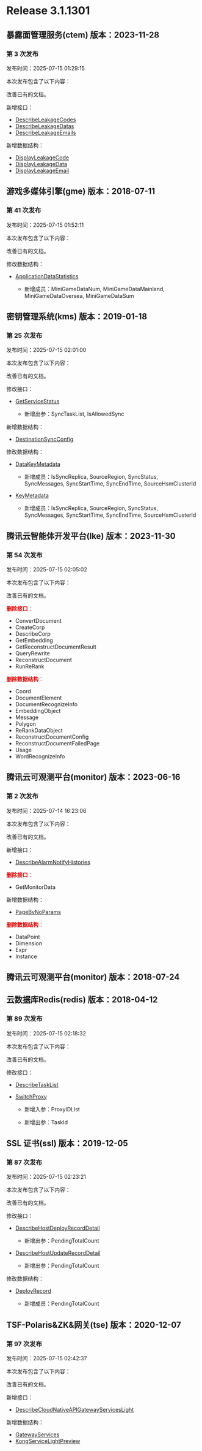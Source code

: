# Release 3.1.1301

## 暴露面管理服务(ctem) 版本：2023-11-28

### 第 3 次发布

发布时间：2025-07-15 01:29:15

本次发布包含了以下内容：

改善已有的文档。

新增接口：

* [DescribeLeakageCodes](https://cloud.tencent.com/document/api/1755/121294)
* [DescribeLeakageDatas](https://cloud.tencent.com/document/api/1755/121293)
* [DescribeLeakageEmails](https://cloud.tencent.com/document/api/1755/121292)

新增数据结构：

* [DisplayLeakageCode](https://cloud.tencent.com/document/api/1755/120320#DisplayLeakageCode)
* [DisplayLeakageData](https://cloud.tencent.com/document/api/1755/120320#DisplayLeakageData)
* [DisplayLeakageEmail](https://cloud.tencent.com/document/api/1755/120320#DisplayLeakageEmail)



## 游戏多媒体引擎(gme) 版本：2018-07-11

### 第 41 次发布

发布时间：2025-07-15 01:52:11

本次发布包含了以下内容：

改善已有的文档。

修改数据结构：

* [ApplicationDataStatistics](https://cloud.tencent.com/document/api/607/35375#ApplicationDataStatistics)

	* 新增成员：MiniGameDataNum, MiniGameDataMainland, MiniGameDataOversea, MiniGameDataSum




## 密钥管理系统(kms) 版本：2019-01-18

### 第 25 次发布

发布时间：2025-07-15 02:01:00

本次发布包含了以下内容：

改善已有的文档。

修改接口：

* [GetServiceStatus](https://cloud.tencent.com/document/api/573/34417)

	* 新增出参：SyncTaskList, IsAllowedSync


新增数据结构：

* [DestinationSyncConfig](https://cloud.tencent.com/document/api/573/34431#DestinationSyncConfig)

修改数据结构：

* [DataKeyMetadata](https://cloud.tencent.com/document/api/573/34431#DataKeyMetadata)

	* 新增成员：IsSyncReplica, SourceRegion, SyncStatus, SyncMessages, SyncStartTime, SyncEndTime, SourceHsmClusterId

* [KeyMetadata](https://cloud.tencent.com/document/api/573/34431#KeyMetadata)

	* 新增成员：IsSyncReplica, SourceRegion, SyncStatus, SyncMessages, SyncStartTime, SyncEndTime, SourceHsmClusterId




## 腾讯云智能体开发平台(lke) 版本：2023-11-30

### 第 54 次发布

发布时间：2025-07-15 02:05:02

本次发布包含了以下内容：

改善已有的文档。

<font color="#dd0000">**删除接口**：</font>

* ConvertDocument
* CreateCorp
* DescribeCorp
* GetEmbedding
* GetReconstructDocumentResult
* QueryRewrite
* ReconstructDocument
* RunReRank

<font color="#dd0000">**删除数据结构**：</font>

* Coord
* DocumentElement
* DocumentRecognizeInfo
* EmbeddingObject
* Message
* Polygon
* ReRankDataObject
* ReconstructDocumentConfig
* ReconstructDocumentFailedPage
* Usage
* WordRecognizeInfo



## 腾讯云可观测平台(monitor) 版本：2023-06-16

### 第 2 次发布

发布时间：2025-07-14 16:23:06

本次发布包含了以下内容：

改善已有的文档。

新增接口：

* [DescribeAlarmNotifyHistories](https://cloud.tencent.com/document/api/248/118735)

<font color="#dd0000">**删除接口**：</font>

* GetMonitorData

新增数据结构：

* [PageByNoParams](https://cloud.tencent.com/document/api/248/115881#PageByNoParams)

<font color="#dd0000">**删除数据结构**：</font>

* DataPoint
* Dimension
* Expr
* Instance



## 腾讯云可观测平台(monitor) 版本：2018-07-24



## 云数据库Redis(redis) 版本：2018-04-12

### 第 89 次发布

发布时间：2025-07-15 02:18:32

本次发布包含了以下内容：

改善已有的文档。

修改接口：

* [DescribeTaskList](https://cloud.tencent.com/document/api/239/39374)

* [SwitchProxy](https://cloud.tencent.com/document/api/239/78841)

	* 新增入参：ProxyIDList

	* 新增出参：TaskId




## SSL 证书(ssl) 版本：2019-12-05

### 第 87 次发布

发布时间：2025-07-15 02:23:21

本次发布包含了以下内容：

改善已有的文档。

修改接口：

* [DescribeHostDeployRecordDetail](https://cloud.tencent.com/document/api/400/91658)

	* 新增出参：PendingTotalCount

* [DescribeHostUpdateRecordDetail](https://cloud.tencent.com/document/api/400/91652)

	* 新增出参：PendingTotalCount


修改数据结构：

* [DeployRecord](https://cloud.tencent.com/document/api/400/41679#DeployRecord)

	* 新增成员：PendingTotalCount




## TSF-Polaris&ZK&网关(tse) 版本：2020-12-07

### 第 97 次发布

发布时间：2025-07-15 02:42:37

本次发布包含了以下内容：

改善已有的文档。

新增接口：

* [DescribeCloudNativeAPIGatewayServicesLight](https://cloud.tencent.com/document/api/1364/121295)

新增数据结构：

* [GatewayServices](https://cloud.tencent.com/document/api/1364/54942#GatewayServices)
* [KongServiceLightPreview](https://cloud.tencent.com/document/api/1364/54942#KongServiceLightPreview)



